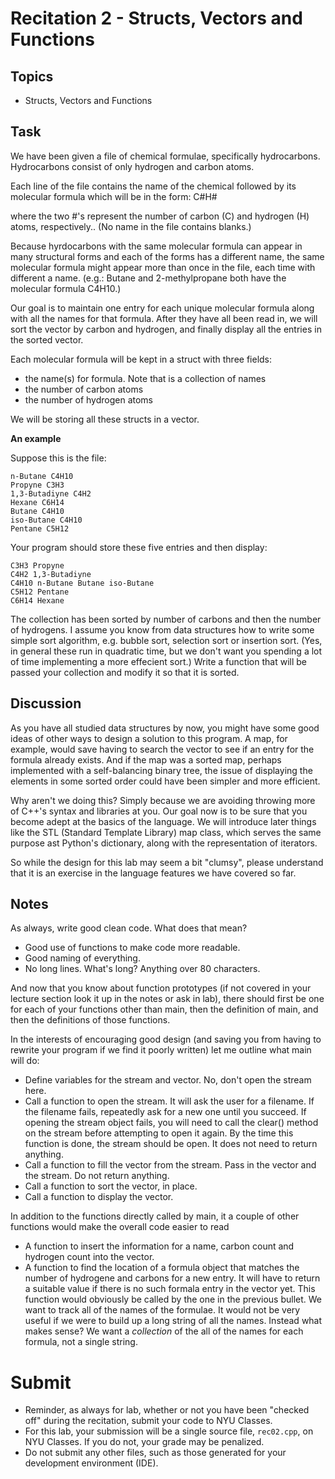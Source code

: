 # Recitation 2 - Structs, Vectors and Functions
## Topics
* Structs, Vectors and Functions
## Task
We have been given a file of chemical formulae, specifically hydrocarbons. Hydrocarbons consist of only hydrogen and carbon atoms.

Each line of the file contains the name of the chemical followed by its molecular formula which will be in the form:
C#H#

where the two #'s represent the number of carbon (C) and hydrogen (H) atoms, respectively..
(No name in the file contains blanks.)

Because hyrdocarbons with the same molecular formula can appear in many structural forms and each of the forms has a different name, the same molecular formula might appear more than once in the file, each time with different a name. (e.g.: Butane and 2-methylpropane both have the molecular formula C4H10.)

Our goal is to maintain one entry for each unique molecular formula along with all the names for that formula. After they have all been read in, we will sort the vector by carbon and hydrogen, and finally display all the entries in the sorted vector.

Each molecular formula will be kept in a struct with three fields:

* the name(s) for formula. Note that is a collection of names
* the number of carbon atoms
* the number of hydrogen atoms

We will be storing all these structs in a vector.

**An example**

Suppose this is the file:
```
n-Butane C4H10
Propyne C3H3
1,3-Butadiyne C4H2
Hexane C6H14
Butane C4H10
iso-Butane C4H10
Pentane C5H12
```
Your program should store these five entries and then display:
```
C3H3 Propyne
C4H2 1,3-Butadiyne
C4H10 n-Butane Butane iso-Butane
C5H12 Pentane
C6H14 Hexane
```

The collection has been sorted by number of carbons and then the number of hydrogens. I assume you know from data structures how to write some simple sort algorithm, e.g. bubble sort, selection sort or insertion sort. (Yes, in general these run in quadratic time, but we don't want you spending a lot of time implementing a more effecient sort.) Write a function that will be passed your collection and modify it so that it is sorted.

## Discussion
As you have all studied data structures by now, you might have some good ideas of other ways to design a solution to this program. A map, for example, would save having to search the vector to see if an entry for the formula already exists. And if the map was a sorted map, perhaps implemented with a self-balancing binary tree, the issue of displaying the elements in some sorted order could have been simpler and more efficient.

Why aren't we doing this? Simply because we are avoiding throwing more of C++'s syntax and libraries at you. Our goal now is to be sure that you become adept at the basics of the language. We will introduce later things like the STL (Standard Template Library) map class, which serves the same purpose ast Python's dictionary, along with the representation of iterators.

So while the design for this lab may seem a bit "clumsy", please understand that it is an exercise in the language features we have covered so far.

## Notes
As always, write good clean code. What does that mean?

* Good use of functions to make code more readable.
* Good naming of everything.
* No long lines. What's long? Anything over 80 characters.

And now that you know about function prototypes (if not covered in your lecture section look it up in the notes or ask in lab), there should first be one for each of your functions other than main, then the definition of main, and then the definitions of those functions.

In the interests of encouraging good design (and saving you from having to rewrite your program if we find it poorly written) let me outline what main will do:

* Define variables for the stream and vector. No, don't open the stream here.
* Call a function to open the stream. It will ask the user for a filename. If the filename fails, repeatedly ask for a new one until you succeed. If opening the stream object fails, you will need to call the clear() method on the stream before attempting to open it again. By the time this function is done, the stream should be open. It does not need to return anything.
* Call a function to fill the vector from the stream. Pass in the vector and the stream. Do not return anything.
* Call a function to sort the vector, in place.
* Call a function to display the vector.

In addition to the functions directly called by main, it a couple of other functions would make the overall code easier to read

* A function to insert the information for a name, carbon count and hydrogen count into the vector.
* A function to find the location of a formula object that matches the number of hydrogene and carbons for a new entry. It will have to return a suitable value if there is no such formala entry in the vector yet. This function would obviously be called by the one in the previous bullet.
We want to track all of the names of the formulae. It would not be very useful if we were to build up a long string of all the names. Instead what makes sense? We want a *collection* of the all of the names for each formula, not a single string.

# Submit
* Reminder, as always for lab, whether or not you have been "checked off" during the recitation, submit your code to NYU Classes.
* For this lab, your submission will be a single source file, `rec02.cpp`, on NYU Classes. If you do not, your grade may be penalized.
* Do not submit any other files, such as those generated for your development environment (IDE).